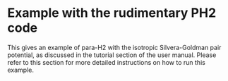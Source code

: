 Example with the rudimentary PH2 code
=====================================

This gives an example of para-H2 with the isotropic Silvera-Goldman pair
potential, as discussed in the tutorial section of the user manual. Please
refer to this section for more detailed instructions on how to run this
example.
